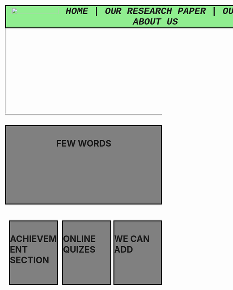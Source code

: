 <html>
<head><tittle></tittle>
<style>
    a    		{
				text-decoration: none;
				}
	.links1 	{
				color :black;
				}
	#menuimage  {
	             margin :5px 5px 5px 5px ;
				}
    #fewwords   {
	            background-color : grey;
				border: 3px solid black;
				height: 250px;
				}
   #menu        {
				background-color : lightgreen;
				color : grey;
				height=50px;
				font:italic bold 30px Courier New,serif;
		        font-weight : 900;
		        border : 3px solid black;
				width: 100%;
				position: fixed;
				 
				}
	
	#bodydivleft {
				  margin-left :2.5%;
				  height: 200px;
				  width	: 30%;
				  background-color : grey ;
				  border : 3px solid black;
				  float: left;
				  }
	#bodydivcenter {
					margin-left :2.5%;
					height: 200px;
					width	: 30%;
					background-color : grey ;
					border : 3px solid black;
					float : left;
				   }
	#bodydivright { 
					height: 200px;
					width	:30%;
					background-color : grey ;
					border : 3px solid black;
					float : right ;
				 }			 
</style>
</head>
<body>
<div id="menu" >
<div id="innermenu" align="center">
<img id="menuimage" src="https://play-lh.googleusercontent.com/ymUye5LuA8HdHpOMld0QPA06ODiAl9iFVEho7489xsuUT2LjcEKNHjRxsYyGfFn5gt3z=s180-rw" height="20px" width="150px">
<a href="" class="links1"> HOME |
<a href="" class="links1"> OUR RESEARCH PAPER |
<a href="" class="links1">  OUR CAMPAIGN |
<a href="" class="links1"> ABOUT US 
</div></div>
<br><br><br><br>
<img src="https://diabetes-resources-production.s3.eu-west-1.amazonaws.com/resources-s3/180729%20Diabetes%20028%20%232.jpg" height="300" width="1326" align="center">
<br><br><br>
<div id="fewwords" align="center" width="1366" >
<h1>FEW WORDS</h1>
</div>
<br><br><br>
<div id="bodydivleft" >
<h1> ACHIEVEMENT SECTION</h1>
</div>
<div id="bodydivcenter" >
<h1>ONLINE QUIZES</h1>
</div>
<div id="bodydivright" >
<h1>WE CAN ADD</h1>
</div>
</body>
</html>
